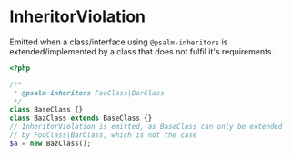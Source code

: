 # InheritorViolation

Emitted when a class/interface using `@psalm-inheritors` is extended/implemented
by a class that does not fulfil it's requirements.

```php
<?php

/**
 * @psalm-inheritors FooClass|BarClass
 */
class BaseClass {}
class BazClass extends BaseClass {}
// InheritorViolation is emitted, as BaseClass can only be extended
// by FooClass|BarClass, which is not the case
$a = new BazClass();
```
